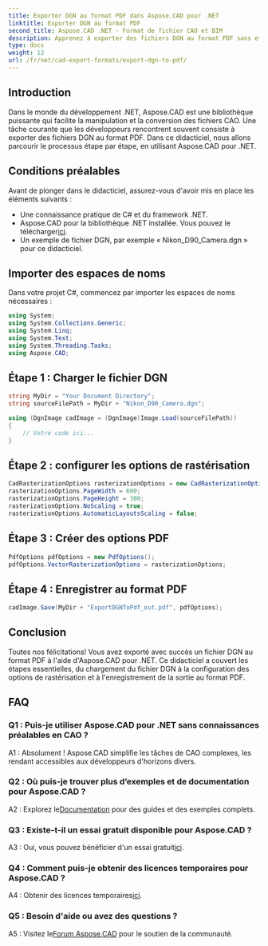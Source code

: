 ```yaml
---
title: Exporter DGN au format PDF dans Aspose.CAD pour .NET
linktitle: Exporter DGN au format PDF
second_title: Aspose.CAD .NET - Format de fichier CAO et BIM
description: Apprenez à exporter des fichiers DGN au format PDF sans effort avec Aspose.CAD pour .NET. Un guide étape par étape pour une manipulation transparente des fichiers CAO.
type: docs
weight: 12
url: /fr/net/cad-export-formats/export-dgn-to-pdf/
---
```

## Introduction

Dans le monde du développement .NET, Aspose.CAD est une bibliothèque puissante qui facilite la manipulation et la conversion des fichiers CAO. Une tâche courante que les développeurs rencontrent souvent consiste à exporter des fichiers DGN au format PDF. Dans ce didacticiel, nous allons parcourir le processus étape par étape, en utilisant Aspose.CAD pour .NET.

## Conditions préalables

Avant de plonger dans le didacticiel, assurez-vous d'avoir mis en place les éléments suivants :

- Une connaissance pratique de C# et du framework .NET.
-  Aspose.CAD pour la bibliothèque .NET installée. Vous pouvez le télécharger[ici](https://releases.aspose.com/cad/net/).
- Un exemple de fichier DGN, par exemple « Nikon_D90_Camera.dgn » pour ce didacticiel.

## Importer des espaces de noms

Dans votre projet C#, commencez par importer les espaces de noms nécessaires :

```csharp
using System;
using System.Collections.Generic;
using System.Linq;
using System.Text;
using System.Threading.Tasks;
using Aspose.CAD;
```

## Étape 1 : Charger le fichier DGN

```csharp
string MyDir = "Your Document Directory";
string sourceFilePath = MyDir + "Nikon_D90_Camera.dgn";

using (DgnImage cadImage = (DgnImage)Image.Load(sourceFilePath))
{
    // Votre code ici...
}
```

## Étape 2 : configurer les options de rastérisation

```csharp
CadRasterizationOptions rasterizationOptions = new CadRasterizationOptions();
rasterizationOptions.PageWidth = 600;
rasterizationOptions.PageHeight = 300;
rasterizationOptions.NoScaling = true;
rasterizationOptions.AutomaticLayoutsScaling = false;
```

## Étape 3 : Créer des options PDF

```csharp
PdfOptions pdfOptions = new PdfOptions();
pdfOptions.VectorRasterizationOptions = rasterizationOptions;
```

## Étape 4 : Enregistrer au format PDF

```csharp
cadImage.Save(MyDir + "ExportDGNToPdf_out.pdf", pdfOptions);
```

## Conclusion

Toutes nos félicitations! Vous avez exporté avec succès un fichier DGN au format PDF à l'aide d'Aspose.CAD pour .NET. Ce didacticiel a couvert les étapes essentielles, du chargement du fichier DGN à la configuration des options de rastérisation et à l'enregistrement de la sortie au format PDF.

## FAQ

### Q1 : Puis-je utiliser Aspose.CAD pour .NET sans connaissances préalables en CAO ?

A1 : Absolument ! Aspose.CAD simplifie les tâches de CAO complexes, les rendant accessibles aux développeurs d'horizons divers.

### Q2 : Où puis-je trouver plus d’exemples et de documentation pour Aspose.CAD ?

 A2 : Explorez le[Documentation](https://reference.aspose.com/cad/net/) pour des guides et des exemples complets.

### Q3 : Existe-t-il un essai gratuit disponible pour Aspose.CAD ?

A3 : Oui, vous pouvez bénéficier d'un essai gratuit[ici](https://releases.aspose.com/).

### Q4 : Comment puis-je obtenir des licences temporaires pour Aspose.CAD ?

 A4 : Obtenir des licences temporaires[ici](https://purchase.aspose.com/temporary-license/).

### Q5 : Besoin d'aide ou avez des questions ?

A5 : Visitez le[Forum Aspose.CAD](https://forum.aspose.com/c/cad/19) pour le soutien de la communauté.